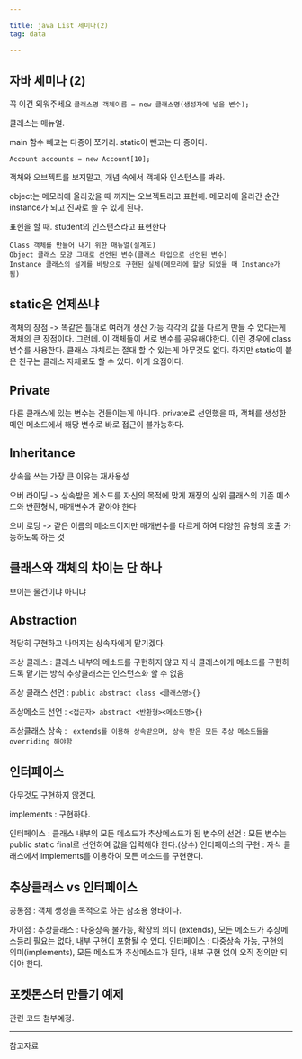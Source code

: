 ```yaml
---

title: java List 세미나(2)
tag: data

---
```


## 자바 세미나 (2)

꼭 이건 외워주세요
`클래스명 객체이름 = new 클래스명(생성자에 넣을 변수);`

클래스는 매뉴얼.

main 함수 빼고는 다종이 쪼가리.
static이 뺀고는 다 종이다. 

`Account accounts = new Account[10];`

객체와 오브젝트를 보지말고, 개념 속에서 객체와 인스턴스를 봐라.

object는 메모리에 올라갔을 때 까지는 오브젝트라고 표현해.
메모리에 올라간 순간 instance가 되고 진짜로 쓸 수 있게 된다.

표현을 할 때. student의 인스턴스라고 표현한다

	Class 객체를 만들어 내기 위한 매뉴얼(설계도)
    Object 클래스 모양 그대로 선언된 변수(클래스 타입으로 선언된 변수)
    Instance 클래스의 설계를 바탕으로 구현된 실체(메모리에 할당 되었을 때 Instance가 됨)
    
## static은 언제쓰냐

객체의 장점 -> 똑같은 틀대로 여러개 생산 가능
각각의 값을 다르게 만들 수 있다는게 객체의 큰 장점이다. 그런데. 이 객체들이 서로 변수를 공유해야한다. 이런 경우에 class 변수를 사용한다. 
클래스 자체로는 절대 할 수 있는게 아무것도 없다. 하지만 static이 붙은 친구는 클래스 자체로도 할 수 있다. 이게 요점이다.

## Private

다른 클래스에 있는 변수는 건들이는게 아니다. private로 선언했을 때, 객체를 생성한 메인 메소드에서 해당 변수로 바로 접근이 불가능하다.

## Inheritance

상속을 쓰는 가장 큰 이유는 재사용성

오버 라이딩 -> 상속받은 메소드를 자신의 목적에 맞게 재정의 상위 클래스의 기존 메소드와 반환형식, 매개변수가 같아야 한다 

오버 로딩 -> 같은 이름의 메소드이지만 매개변수를 다르게 하여 다양한 유형의 호출 가능하도록 하는 것

## 클래스와 객체의 차이는 단 하나
보이는 물건이냐 아니냐

## Abstraction

적당히 구현하고 나머지는 상속자에게 맡기겠다.

추상 클래스 : 클래스 내부의 메소드를 구현하지 않고 자식 클래스에게 메소드를 구현하도록 맡기는 방식
추상클래스는 인스턴스화 할 수 없음

추상 클래스 선언 : `public abstract class <클래스명>{}`

추상메소드 선언 : `<접근자> abstract <반환형><메소드명>{}`

추상클래스 상속 : ` extends를 이용해 상속받으며, 상속 받은 모든 추상 메소드들을 overriding 해야함`


## 인터페이스

아무것도 구현하지 않겠다.

implements : 구현하다.

인터페이스 : 클래스 내부의 모든 메소드가 추상메소드가 됨
변수의 선언 : 모든 변수는 public static final로 선언하여 값을 입력해야 한다.(상수)
인터페이스의 구현 : 자식 클래스에서 implements를 이용하여 모든 메소드를 구현한다.

## 추상클래스 vs 인터페이스

공통점 : 객체 생성을 목적으로 하는 참조용 형태이다.

차이점 : 
추상클래스 : 다중상속 불가능, 확장의 의미 (extends), 모든 메소드가 추상메소등리 필요는 없다, 내부 구현이 포함될 수 있다.
인터페이스 : 다중상속 가능, 구현의 의미(implements), 모든 메소드가 추상메소드가 된다, 내부 구현 없이 오직 정의만 되어야 한다.

## 포켓몬스터 만들기 예제

관련 코드 첨부예정.









- - -
 
참고자료 

